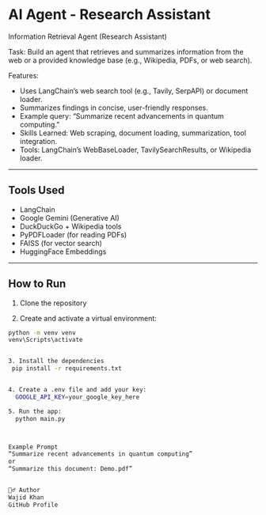 # AI Agent - Research Assistant


Information Retrieval Agent (Research Assistant)

Task: Build an agent that retrieves and summarizes information from the web or a provided knowledge base (e.g., Wikipedia, PDFs, or web search).

Features:
- Uses LangChain’s web search tool (e.g., Tavily, SerpAPI) or document loader.
- Summarizes findings in concise, user-friendly responses.
- Example query: “Summarize recent advancements in quantum computing.”
- Skills Learned: Web scraping, document loading, summarization, tool integration.
- Tools: LangChain’s WebBaseLoader, TavilySearchResults, or Wikipedia loader.


---

## Tools Used

- LangChain
- Google Gemini (Generative AI)
- DuckDuckGo + Wikipedia tools
- PyPDFLoader (for reading PDFs)
- FAISS (for vector search)
- HuggingFace Embeddings

---

## How to Run

1. Clone the repository

2. Create and activate a virtual environment:
```bash
python -m venv venv
venv\Scripts\activate


3. Install the dependencies
 pip install -r requirements.txt


4. Create a .env file and add your key:
  GOOGLE_API_KEY=your_google_key_here

5. Run the app:
  python main.py



Example Prompt
“Summarize recent advancements in quantum computing”
or
“Summarize this document: Demo.pdf”


🙋‍♂️ Author
Wajid Khan
GitHub Profile